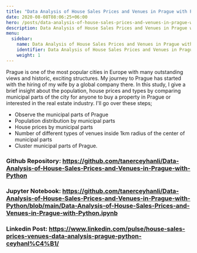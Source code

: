 ```yaml
---
title: "Data Analysis of House Sales Prices and Venues in Prague with Python"
date: 2020-08-08T08:06:25+06:00
hero: /posts/data-analysis-of-house-sales-prices-and-venues-in-prague-with-python/prague.jpg
description: Data Analysis of House Sales Prices and Venues in Prague with Python
menu:
  sidebar:
    name: Data Analysis of House Sales Prices and Venues in Prague with Python
    identifier: Data Analysis of House Sales Prices and Venues in Prague with Python
    weight: 1
---
```


Prague is one of the most popular cities in Europe with many outstanding views and historic, exciting structures. My journey to Prague has started with the hiring of my wife by a global company there. In this study, I give a brief insight about the population, house prices and types by comparing municipal parts of the city for anyone to buy a property in Prague or interested in the real estate industry. I'll go over these steps;

- Observe the municipal parts of Prague
- Population distribution by municipal parts
- House prices by municipal parts
- Number of different types of venues inside 1km radius of the center of municipal parts
- Cluster municipal parts of Prague.

### Github Repository: https://github.com/tanerceyhanli/Data-Analysis-of-House-Sales-Prices-and-Venues-in-Prague-with-Python
### Jupyter Notebook: https://github.com/tanerceyhanli/Data-Analysis-of-House-Sales-Prices-and-Venues-in-Prague-with-Python/blob/main/Data-Analysis-of-House-Sales-Prices-and-Venues-in-Prague-with-Python.ipynb
### Linkedin Post: https://www.linkedin.com/pulse/house-sales-prices-venues-data-analysis-prague-python-ceyhanl%C4%B1/
